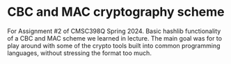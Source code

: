 
# CBC and MAC cryptography scheme

For Assignment #2 of CMSC398Q Spring 2024. Basic hashlib functionality of a CBC and MAC scheme we learned in lecture.
The main goal was for to play around with some of the crypto tools built into common programming languages, without stressing the format too much.

